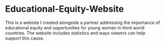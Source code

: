 # Educational-Equity-Website
This is a website I created alongside a partner addressing the importance of educational equity and opportunities for young women in third world countries.
The website includes statistics and ways viewers can help support this cause. 


